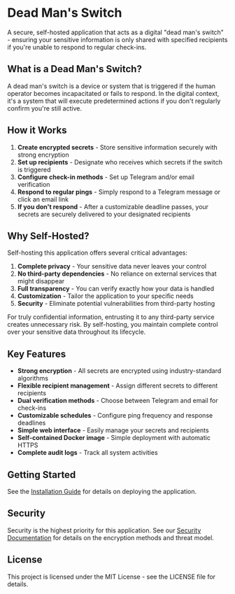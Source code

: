 # Dead Man's Switch

A secure, self-hosted application that acts as a digital "dead man's switch" - ensuring your sensitive information is only shared with specified recipients if you're unable to respond to regular check-ins.

## What is a Dead Man's Switch?

A dead man's switch is a device or system that is triggered if the human operator becomes incapacitated or fails to respond. In the digital context, it's a system that will execute predetermined actions if you don't regularly confirm you're still active.

## How it Works

1. **Create encrypted secrets** - Store sensitive information securely with strong encryption
2. **Set up recipients** - Designate who receives which secrets if the switch is triggered
3. **Configure check-in methods** - Set up Telegram and/or email verification
4. **Respond to regular pings** - Simply respond to a Telegram message or click an email link
5. **If you don't respond** - After a customizable deadline passes, your secrets are securely delivered to your designated recipients

## Why Self-Hosted?

Self-hosting this application offers several critical advantages:

1. **Complete privacy** - Your sensitive data never leaves your control
2. **No third-party dependencies** - No reliance on external services that might disappear
3. **Full transparency** - You can verify exactly how your data is handled
4. **Customization** - Tailor the application to your specific needs
5. **Security** - Eliminate potential vulnerabilities from third-party hosting

For truly confidential information, entrusting it to any third-party service creates unnecessary risk. By self-hosting, you maintain complete control over your sensitive data throughout its lifecycle.

## Key Features

- **Strong encryption** - All secrets are encrypted using industry-standard algorithms
- **Flexible recipient management** - Assign different secrets to different recipients
- **Dual verification methods** - Choose between Telegram and email for check-ins
- **Customizable schedules** - Configure ping frequency and response deadlines
- **Simple web interface** - Easily manage your secrets and recipients
- **Self-contained Docker image** - Simple deployment with automatic HTTPS
- **Complete audit logs** - Track all system activities

## Getting Started

See the [Installation Guide](./docs/installation.md) for details on deploying the application.

## Security

Security is the highest priority for this application. See our [Security Documentation](./docs/security.md) for details on the encryption methods and threat model.

## License

This project is licensed under the MIT License - see the LICENSE file for details.